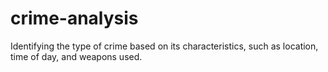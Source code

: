 # crime-analysis
Identifying the type of crime based on its characteristics, such as location, time of day, and weapons used.
